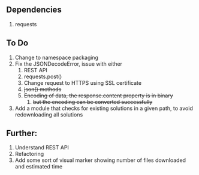 ## Dependencies

1. requests

## To Do

1. Change to namespace packaging
2. Fix the JSONDecodeError, issue with either
   1. REST API
   2. requests.post()
   3. Change request to HTTPS using SSL certificate
   4. ~~json() methods~~
   5. ~~Encoding of data, the response.content property is in binary~~
      1. ~~but the encoding can be converted successfully~~
3. Add a module that checks for existing solutions in a given path, to avoid redownloading all solutions

## Further:

1. Understand REST API
2. Refactoring
3. Add some sort of visual marker showing number of files downloaded and estimated time
